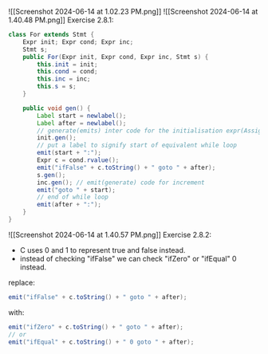 ![[Screenshot 2024-06-14 at 1.02.23 PM.png]]
![[Screenshot 2024-06-14 at 1.40.48 PM.png]]
Exercise 2.8.1:
```java
class For extends Stmt {
	Expr init; Expr cond; Expr inc;
	Stmt s;
	public For(Expr init, Expr cond, Expr inc, Stmt s) {
		this.init = init;
		this.cond = cond;
		this.inc = inc;
		this.s = s;
	}

	public void gen() {
		Label start = newlabel();
		Label after = newlabel();
		// generate(emits) inter code for the initialisation expr(Assign)
		init.gen();
		// put a label to signify start of equivalent while loop 
		emit(start + ":");
		Expr c = cond.rvalue();
		emit("ifFalse" + c.toString() + " goto " + after);
		s.gen();
		inc.gen(); // emit(generate) code for increment
		emit("goto " + start);
		// end of while loop
		emit(after + ":");
	}
}
```
![[Screenshot 2024-06-14 at 1.40.57 PM.png]]
Exercise 2.8.2:

- C uses 0 and 1 to represent true and false instead.
- instead of checking "ifFalse" we can check "ifZero" or "ifEqual" 0 instead.

replace:
```java
emit("ifFalse" + c.toString() + " goto " + after);
```

with:
```java
emit("ifZero" + c.toString() + " goto " + after);
// or
emit("ifEqual" + c.toString() + " 0 goto " + after);
```